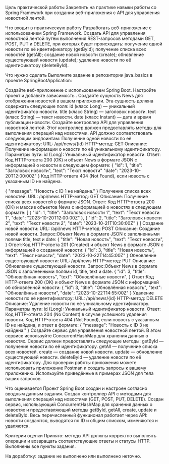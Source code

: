 Цель практической работы
Закрепить на практике навыки работы со Spring Framework при создании веб-приложения с API для управления новостной лентой. 



Что входит в практическую работу
Разработать веб-приложение с использованием Spring Framework.
Создать API для управления новостной лентой путём выполнения REST-запросов методами GET, POST, PUT и DELETE, при которых будет происходить:
получение одной новости по её идентификатору (getById);
получение списка всех новостей (getAll);
создание новой новости (create);
обновление существующей новости (update);
удаление новости по её идентификатору (deleteById).


Что нужно сделать
Выполните задание в репозитории java_basics в проекте SpringBootApplication:

Создайте веб-приложение с использованием Spring Boot. Настройте проект и добавьте зависимость <spring-boot-starter-web>.
Создайте сущность News для отображения новостей в вашем приложении. Эта сущность должна содержать следующие поля:
id (класс Long) — уникальный идентификатор новости.
title (класс String) — заголовок новости.
text (класс String) — текст новости.
date (класс Instant) — дата и время публикации новости.
Создайте контроллер API для управления новостной лентой. Этот контроллер должен предоставлять методы для выполнения операций над новостями. API должно соответствовать следующим эндпоинтам:
Получение одной новости по её идентификатору:
URL: /api/news/{id}
HTTP-метод: GET
Описание: Получение информации о новости по её уникальному идентификатору.
Параметры пути:
id (Long): Уникальный идентификатор новости.
Ответ:
Код HTTP-ответа 200 (OK) и объект News в формате JSON с информацией о новости в следующем формате:
{
   "id": 1,
   "title": "Заголовок новости",
   "text": "Текст новости"
   "date": "2023-10-20T12:00:00Z" 
}
Код HTTP-ответа 404 (Not Found), если новость с указанным ID не найдена.

{ 
  "message": "Новость с ID 1 не найдена." 
}
Получение списка всех новостей:
URL: /api/news
HTTP-метод: GET
Описание: Получение списка всех новостей в формате JSON.
Ответ:
Код HTTP-ответа 200 (OK) и массив объектов News с информацией о новостях в следующем формате:
[
 { 
   "id": 1, 
   "title": "Заголовок новости 1", 
   "text": "Текст новости 1",
   "date": "2023-10-20T12:00:00Z" 
  },
  {
    "id": 2, 
    "title": "Заголовок новости 2",
    "text": "Текст новости 2",
    "date": "2023-10-21T10:30:00Z" 
  }
]
Создание новой новости:
URL: /api/news
HTTP-метод: POST
Описание: Создание новой новости.
Запрос:Объект News в формате JSON с заполненными полями title, text и date:
{
 "title": "Новая новость", 
 "text": "Текст новости", 
}
Ответ:Код HTTP-ответа 201 (Created) и объект News в формате JSON с информацией о созданной новости:
{ 
 "id": 3,
 "title": "Новая новость",
 "text": "Текст новости", 
 "date": "2023-10-22T14:45:00Z"
}
Обновление существующей новости:
URL: /api/news
HTTP-метод: PUT
Описание: Обновление существующей новости.
Запрос:Объект News в формате JSON с заполненными полями id, title, text и date.
{
 "id": 3,
 "title": "Обновлённая новость", 
 "text": "Обновлённые новости", 
}
Ответ:Код HTTP-ответа 200 (OK) и объект News в формате JSON с информацией об обновлённой новости:
{ 
 "id": 3,
 "title": "Обновлённая новость",
 "text": "Обновлённые новости", 
 "date": "2023-10-22T14:55:00Z"
}
Удаление новости по её идентификатору: URL: /api/news/{id}
HTTP-метод: DELETE
Описание: Удаление новости по её уникальному идентификатору.
Параметры пути: id (Long): Уникальный идентификатор новости.
Ответ:
Код HTTP-ответа 204 (No Content) в случае успешного удаления новости.
Код HTTP-ответа 404 (Not Found), если новость с указанным ID не найдена, и ответ в формате:
{ 
  "message": "Новость с ID 3 не найдена." 
}
Создайте сервис для управления новостной лентой. В этом сервисе используйте ConcurrentHashMap для хранения данных о новостях. Сервис должен предоставлять следующие методы:
getById — получение новости по её идентификатору.
getAll — получение списка всех новостей.
create — создание новой новости.
update — обновление существующей новости.
deleteById — удаление новости по её идентификатору.
Для проверки работы приложения можете использовать приложение Postman и создать запросы к вашему приложению. Используйте приведённые в примерах JSON для тела ваших запросов.


Что оценивается
Проект Spring Boot создан и настроен согласно вводным данным задания.
Создан контроллер API с методами для выполнения операций над новостями (GET, POST, PUT, DELETE).
Создан сервис, использующий ConcurrentHashMap для хранения данных о новостях и предоставляющий методы getById, getAll, create, update и deleteById.
Весь перечисленный функционал работает через API: новости создаются, выводятся по ID и общим списком, изменяются и удаляются.


Критерии оценки
Принято: методы API должны корректно выполнять операции и возвращать соответствующие ответы и статусы HTTP. Выполнены все пункты задания.

На доработку: задание не выполнено или выполнено неточно.


